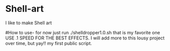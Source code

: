 # Shell-art
I like to make Shell art 

#How to use- for now
just run ./shelldropper1.0.sh that is my favorite one
USE .1 SPEED FOR THE BEST EFFECTS.
I will add more to this lousy project over time, but yay!! my first public script.

